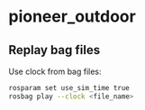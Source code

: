 # pioneer_outdoor

## Replay bag files

Use clock from bag files:

```bash
rosparam set use_sim_time true
rosbag play --clock <file_name>
```
